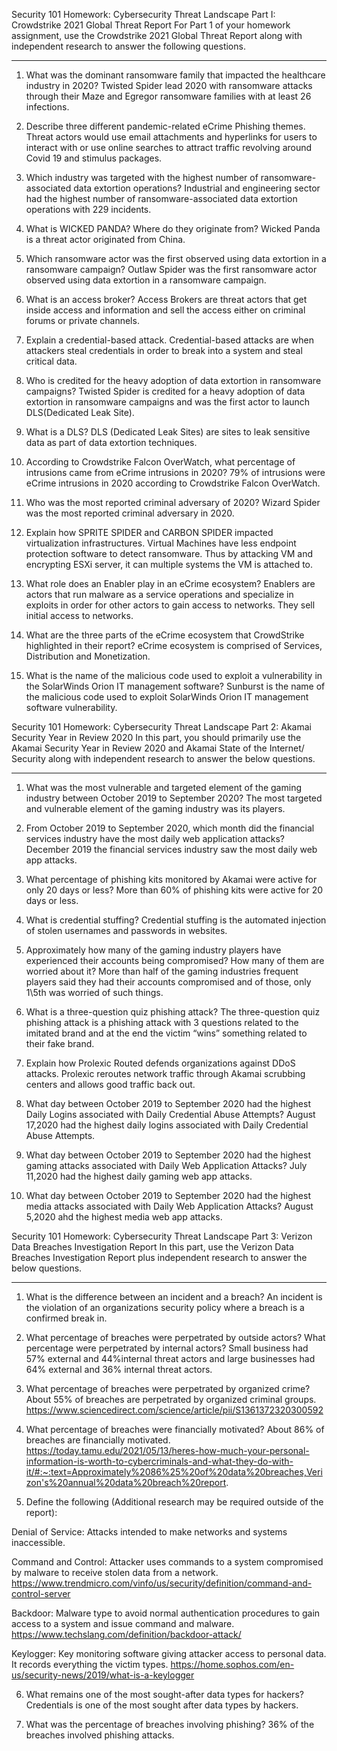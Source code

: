 Security 101 Homework: Cybersecurity Threat Landscape
Part I: Crowdstrike 2021 Global Threat Report
For Part 1 of your homework assignment, use the Crowdstrike 2021 Global Threat Report along with independent research to answer the following questions.
________________________________________
1.	What was the dominant ransomware family that impacted the healthcare industry in 2020?  Twisted Spider lead 2020 with ransomware attacks through their Maze and Egregor ransomware families with at least 26 infections.


2.	Describe three different pandemic-related eCrime Phishing themes. Threat actors would use email attachments and hyperlinks for users to interact with or use online searches to attract traffic revolving around Covid 19 and stimulus packages. 

3.	Which industry was targeted with the highest number of ransomware-associated data extortion operations?   Industrial and engineering sector had the highest number of ransomware-associated data extortion operations with 229 incidents.

4.	What is WICKED PANDA? Where do they originate from? Wicked Panda is a threat actor originated from China. 

5.	Which ransomware actor was the first observed using data extortion in a ransomware campaign? Outlaw Spider was the first ransomware actor observed using data extortion in a ransomware campaign. 

6.	What is an access broker? Access Brokers are threat actors that get inside access and information and sell the access either on criminal forums or private channels. 

7.	Explain a credential-based attack. Credential-based attacks are when attackers steal credentials in order to break into a system and steal critical data. 

8.	Who is credited for the heavy adoption of data extortion in ransomware campaigns?  Twisted Spider is credited for a heavy adoption of data extortion in ransomware campaigns and was the first actor to launch DLS(Dedicated Leak Site).

9.	What is a DLS? DLS (Dedicated Leak Sites) are sites to leak sensitive data as part of data extortion techniques. 

10.	According to Crowdstrike Falcon OverWatch, what percentage of intrusions came from eCrime intrusions in 2020? 79% of intrusions were eCrime intrusions in 2020 according to Crowdstrike Falcon OverWatch. 


11.	Who was the most reported criminal adversary of 2020? Wizard Spider was the most reported criminal adversary in 2020. 

12.	Explain how SPRITE SPIDER and CARBON SPIDER impacted virtualization infrastructures. Virtual Machines have less endpoint protection software to detect ransomware. Thus by attacking VM and encrypting ESXi server, it can multiple systems the VM is attached to. 

13.	What role does an Enabler play in an eCrime ecosystem?  Enablers are actors that run malware as a service operations and specialize in exploits in order for other actors to gain access to networks. They sell initial access to networks. 

14.	What are the three parts of the eCrime ecosystem that CrowdStrike highlighted in their report? eCrime ecosystem is comprised of Services, Distribution and Monetization. 
	
15.	What is the name of the malicious code used to exploit a vulnerability in the SolarWinds Orion IT management software? Sunburst is the name of the malicious code used to exploit SolarWinds Orion IT management software vulnerability. 

Security 101 Homework: Cybersecurity Threat Landscape 
Part 2: Akamai Security Year in Review 2020
In this part, you should primarily use the Akamai Security Year in Review 2020 and Akamai State of the Internet/ Security along with independent research to answer the below questions.
________________________________________
1.	What was the most vulnerable and targeted element of the gaming industry between October 2019 to September 2020? The most targeted and vulnerable element of the gaming industry was its players.

2.	From October 2019 to September 2020, which month did the financial services industry have the most daily web application attacks? December 2019 the financial services industry saw the most daily web app attacks. 

3.	What percentage of phishing kits monitored by Akamai were active for only 20 days or less? More than 60% of phishing kits were active for 20 days or less.

4.	What is credential stuffing?  Credential stuffing is the automated injection of stolen usernames and passwords in websites. 

5.	Approximately how many of the gaming industry players have experienced their accounts being compromised?  How many of them are worried about it? More than half of the gaming industries frequent players said they had their accounts compromised and of those, only 1\5th was worried of such things. 

6.	What is a three-question quiz phishing attack? The three-question quiz phishing attack is a phishing attack with 3 questions related to the imitated brand and at the end the victim “wins” something related to their fake brand. 

7.	Explain how Prolexic Routed defends organizations against DDoS attacks. Prolexic reroutes network traffic through Akamai scrubbing centers and allows good traffic back out. 

8.	What day between October 2019 to September 2020 had the highest Daily Logins associated with Daily Credential Abuse Attempts? August 17,2020 had the highest daily logins associated with Daily Credential Abuse Attempts. 

9.	What day between October 2019 to September 2020 had the highest gaming attacks associated with Daily Web Application Attacks? July 11,2020 had the highest daily gaming web app attacks. 

10.	 What day between October 2019 to September 2020 had the highest media attacks associated with Daily Web Application Attacks? August 5,2020 ahd the highest media web app attacks. 

Security 101 Homework: Cybersecurity Threat Landscape 
Part 3: Verizon Data Breaches Investigation Report
In this part, use the Verizon Data Breaches Investigation Report plus independent research to answer the below questions.
______________________________________________________________________
1.	What is the difference between an incident and a breach? An incident is the violation of an organizations security policy where a breach is a confirmed break in. 

2.	What percentage of breaches were perpetrated by outside actors? What percentage were perpetrated by internal actors? Small business had 57% external and 44%internal threat actors and large businesses had 64% external and 36% internal threat actors. 

3.	What percentage of breaches were perpetrated by organized crime? About 55% of breaches are perpetrated by organized criminal groups. https://www.sciencedirect.com/science/article/pii/S1361372320300592


4.	What percentage of breaches were financially motivated? About 86% of breaches are financially motivated. https://today.tamu.edu/2021/05/13/heres-how-much-your-personal-information-is-worth-to-cybercriminals-and-what-they-do-with-it/#:~:text=Approximately%2086%25%20of%20data%20breaches,Verizon's%20annual%20data%20breach%20report.

5.	Define the following (Additional research may be required outside of the report): 

Denial of Service: Attacks intended to make networks and systems inaccessible. 


Command and Control: Attacker uses commands to a system compromised by malware to receive stolen data from a network. https://www.trendmicro.com/vinfo/us/security/definition/command-and-control-server


Backdoor: Malware type to avoid normal authentication procedures to gain access to a system and issue command and malware. 
https://www.techslang.com/definition/backdoor-attack/

Keylogger: Key monitoring software giving attacker access to personal data. It records everything the victim types. 
https://home.sophos.com/en-us/security-news/2019/what-is-a-keylogger


6.	What remains one of the most sought-after data types for hackers? Credentials is one of the most sought after data types by hackers. 

7.	What was the percentage of breaches involving phishing? 36% of the breaches involved phishing attacks. 



